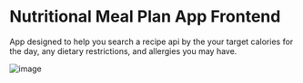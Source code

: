 # Nutritional Meal Plan App Frontend

App designed to help you search a recipe api by the your target calories for the day, any dietary restrictions, and allergies you may have.

![image](https://user-images.githubusercontent.com/28957712/134718248-ddeda5a8-6da8-4119-b32b-e7606da718b1.png)
